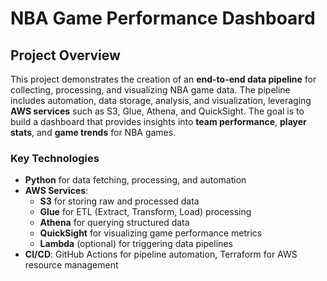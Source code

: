 # NBA Game Performance Dashboard

## Project Overview

This project demonstrates the creation of an **end-to-end data pipeline** for collecting, processing, and visualizing NBA game data. The pipeline includes automation, data storage, analysis, and visualization, leveraging **AWS services** such as S3, Glue, Athena, and QuickSight. The goal is to build a dashboard that provides insights into **team performance**, **player stats**, and **game trends** for NBA games.

### Key Technologies

- **Python** for data fetching, processing, and automation
- **AWS Services**: 
  - **S3** for storing raw and processed data
  - **Glue** for ETL (Extract, Transform, Load) processing
  - **Athena** for querying structured data
  - **QuickSight** for visualizing game performance metrics
  - **Lambda** (optional) for triggering data pipelines
- **CI/CD**: GitHub Actions for pipeline automation, Terraform for AWS resource management
